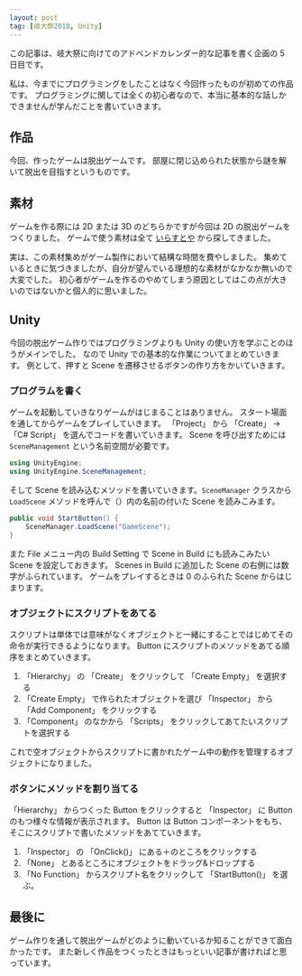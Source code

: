 ```yaml
---
layout: post
tag: [岐大祭2018, Unity]
---
```


この記事は、岐大祭に向けてのアドベンドカレンダー的な記事を書く企画の 5 日目です。

私は、今までにプログラミングをしたことはなく今回作ったものが初めての作品です。
プログラミングに関しては全くの初心者なので、本当に基本的な話しかできませんが学んだことを書いていきます。

## 作品

今回、作ったゲームは脱出ゲームです。
部屋に閉じ込められた状態から謎を解いて脱出を目指すというものです。

## 素材

ゲームを作る際には 2D または 3D のどちらかですが今回は 2D の脱出ゲームをつくりました。
ゲームで使う素材は全て [いらすとや](https://www.irasutoya.com) から探してきました。

実は、この素材集めがゲーム製作において結構な時間を費やしました。
集めているときに気づきましたが、自分が望んでいる理想的な素材がなかなか無いので大変でした。
初心者がゲームを作るのやめてしまう原因としてはこの点が大きいのではないかと個人的に思いました。

## Unity

今回の脱出ゲーム作りではプログラミングよりも Unity の使い方を学ぶことのほうがメインでした。
なので Unity での基本的な作業についてまとめていきます。
例として、押すと Scene を遷移させるボタンの作り方をかいていきます。

### プログラムを書く

ゲームを起動していきなりゲームがはじまることはありません。
スタート場面を通してからゲームをプレイしていきます。
「Project」 から 「Create」 → 「C# Script」 を選んでコードを書いていきます。
Scene を呼び出すためには `SceneManagement` という名前空間が必要です。

```cs
using UnityEngine;
using UnityEngine.SceneManagement;
```

そして Scene を読み込むメソッドを書いていきます。`SceneManager` クラスから `LoadScene` メソッドを呼んで（）内の名前の付いた Scene を読みこみます。

```cs
public void StartButton() {
    SceneManager.LoadScene("GameScene");
}
```

また File メニュー内の Build Setting で Scene in Build にも読みこみたい Scene を設定しておきます。
Scenes in Build に追加した Scene の右側には数字がふられています。
ゲームをプレイするときは 0 のふられた Scene からはじまります。

### オブジェクトにスクリプトをあてる

スクリプトは単体では意味がなくオブジェクトと一緒にすることではじめてその命令が実行できるようになります。
Button にスクリプトのメソッドをあてる順序をまとめていきます。

1. 「Hierarchy」 の 「Create」 をクリックして 「Create Empty」 を選択する
2. 「Create Empty」 で作られたオブジェクトを選び 「Inspector」 から 「Add Component」 をクリックする
3. 「Component」 のなかから 「Scripts」 をクリックしてあてたいスクリプトを選択する

これで空オブジェクトからスクリプトに書かれたゲーム中の動作を管理するオブジェクトになりました。

### ボタンにメソッドを割り当てる

「Hierarchy」 からつくった Button をクリックすると 「Inspector」 に Button のもつ様々な情報が表示されます。
Button は Button コンポーネントをもち、そこにスクリプトで書いたメソッドをあてていきます。

1. 「Inspector」 の 「OnClick()」 にある＋のところをクリックする
2. 「None」 とあるところにオブジェクトをドラッグ&ドロップする
3. 「No Function」 からスクリプト名をクリックして 「StartButton()」 を選ぶ。

## 最後に

ゲーム作りを通して脱出ゲームがどのように動いているか知ることができて面白かったです。
また新しく作品をつくったときはもっといい記事が書ければと思っています。
